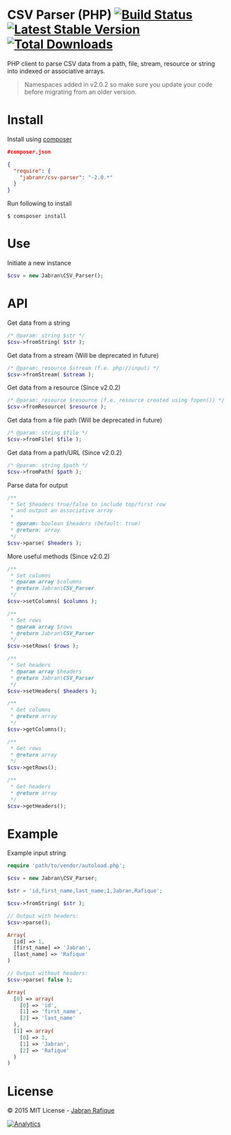 # CSV Parser (PHP)  [![Build Status](https://travis-ci.org/jabranr/csv-parser.svg?branch=master)](https://travis-ci.org/jabranr/csv-parser) [![Latest Stable Version](https://poser.pugx.org/jabranr/csv-parser/v/stable.svg)](https://packagist.org/packages/csv-parser/csv-parser) [![Total Downloads](https://poser.pugx.org/jabranr/csv-parser/downloads.svg)](https://packagist.org/packages/jabranr/csv-parser)

PHP client to parse CSV data from a path, file, stream, resource or string into indexed or associative arrays.

> Namespaces added in v2.0.2 so make sure you update your code before migrating from an older version.

# Install
Install using [composer](http://getcomposer.org)

```json
#composer.json

{
  "require": {
    "jabranr/csv-parser": "~2.0.*"
  }
}
```

Run following to install
```shell
$ comsposer install
```

# Use
Initiate a new instance
```php
$csv = new Jabran\CSV_Parser();
```

# API

Get data from a string
```php
/* @param: string $str */
$csv->fromString( $str );
```

Get data from a stream (Will be deprecated in future)
```php
/* @param: resource $stream (f.e. php://input) */
$csv->fromStream( $stream );
```

Get data from a resource (Since v2.0.2)
```php
/* @param: resource $resource (f.e. resource created using fopen()) */
$csv->fromResource( $resource );
```

Get data from a file path (Will be deprecated in future)
```php
/* @param: string $file */
$csv->fromFile( $file );
```

Get data from a path/URL (Since v2.0.2)
```php
/* @param: string $path */
$csv->fromPath( $path );
```

Parse data for output
```php
/**
 * Set $headers true/false to include top/first row
 * and output an associative array
 *
 * @param: boolean $headers (Default: true)
 * @return: array
 */
$csv->parse( $headers );
```

More useful methods (Since v2.0.2)

```php
/**
 * Set columns
 * @param array $columns
 * @return Jabran\CSV_Parser
 */
$csv->setColumns( $columns );

/**
 * Set rows
 * @param array $rows
 * @return Jabran\CSV_Parser
 */
$csv->setRows( $rows );

/**
 * Set headers
 * @param array $headers
 * @return Jabran\CSV_Parser
 */
$csv->setHeaders( $headers );

/**
 * Get columns
 * @return array
 */
$csv->getColumns();

/**
 * Get rows
 * @return array
 */
$csv->getRows();

/**
 * Get headers
 * @return array
 */
$csv->getHeaders();
```

# Example

Example input string
```php
require 'path/to/vendor/autoload.php';

$csv = new Jabran\CSV_Parser;

$str = 'id,first_name,last_name;1,Jabran,Rafique';

$csv->fromString( $str );

// Output with headers:
$csv->parse();

Array(
  [id] => 1,
  [first_name] => 'Jabran',
  [last_name] => 'Rafique'
)

// Output without headers:
$csv->parse( false );

Array(
  [0] => array(
    [0] => 'id',
    [1] => 'first_name',
    [2] => 'last_name'
  ),
  [1] => array(
    [0] => 1,
    [1] => 'Jabran',
    [2] => 'Rafique'
  )
)
```

# License
&copy; 2015 MIT License - [Jabran Rafique](http://jabran.me)

[![Analytics](https://ga-beacon.appspot.com/UA-50688851-1/csv-parser)](https://github.com/igrigorik/ga-beacon)
